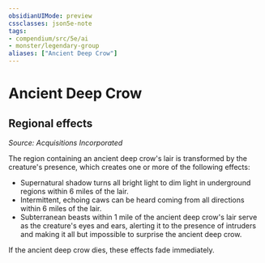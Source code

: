 ```yaml
---
obsidianUIMode: preview
cssclasses: json5e-note
tags:
- compendium/src/5e/ai
- monster/legendary-group
aliases: ["Ancient Deep Crow"]
---
```

# Ancient Deep Crow

## Regional effects
_Source: Acquisitions Incorporated_

The region containing an ancient deep crow's lair is transformed by the creature's presence, which creates one or more of the following effects:

- Supernatural shadow turns all bright light to dim light in underground regions within 6 miles of the lair.  
- Intermittent, echoing caws can be heard coming from all directions within 6 miles of the lair.  
- Subterranean beasts within 1 mile of the ancient deep crow's lair serve as the creature's eyes and ears, alerting it to the presence of intruders and making it all but impossible to surprise the ancient deep crow.  

If the ancient deep crow dies, these effects fade immediately.